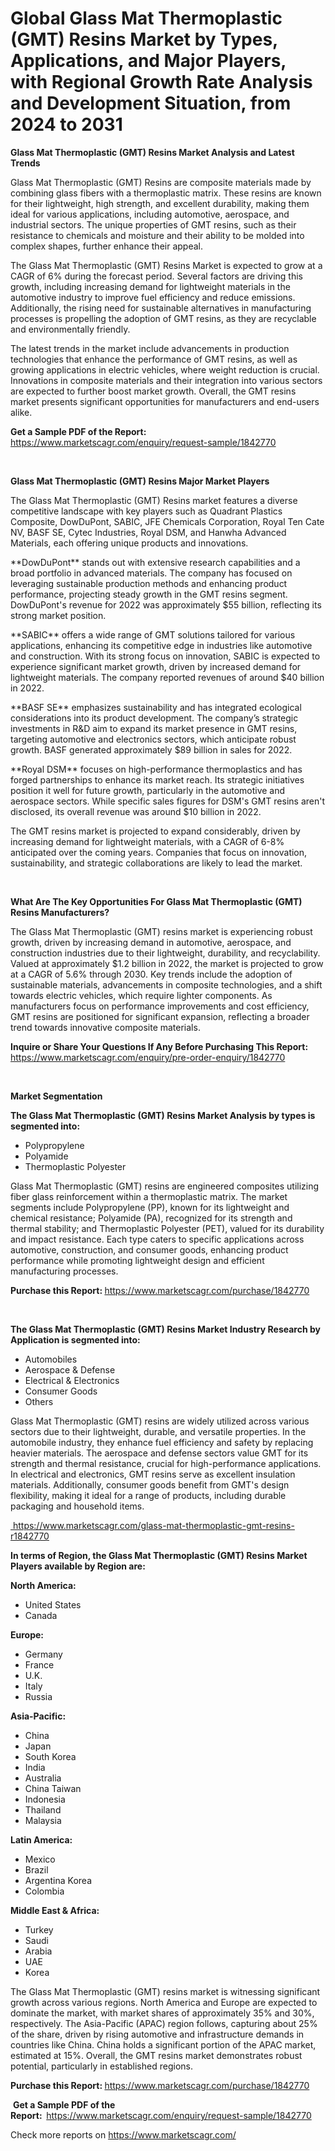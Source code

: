 <p><h1>Global Glass Mat Thermoplastic (GMT) Resins Market by Types, Applications, and Major Players, with Regional Growth Rate Analysis and Development Situation, from 2024 to 2031</h1></p><p><strong>Glass Mat Thermoplastic (GMT) Resins Market Analysis and Latest Trends</strong></p>
<p><p>Glass Mat Thermoplastic (GMT) Resins are composite materials made by combining glass fibers with a thermoplastic matrix. These resins are known for their lightweight, high strength, and excellent durability, making them ideal for various applications, including automotive, aerospace, and industrial sectors. The unique properties of GMT resins, such as their resistance to chemicals and moisture and their ability to be molded into complex shapes, further enhance their appeal.</p><p>The Glass Mat Thermoplastic (GMT) Resins Market is expected to grow at a CAGR of 6% during the forecast period. Several factors are driving this growth, including increasing demand for lightweight materials in the automotive industry to improve fuel efficiency and reduce emissions. Additionally, the rising need for sustainable alternatives in manufacturing processes is propelling the adoption of GMT resins, as they are recyclable and environmentally friendly.</p><p>The latest trends in the market include advancements in production technologies that enhance the performance of GMT resins, as well as growing applications in electric vehicles, where weight reduction is crucial. Innovations in composite materials and their integration into various sectors are expected to further boost market growth. Overall, the GMT resins market presents significant opportunities for manufacturers and end-users alike.</p></p>
<p><strong>Get a Sample PDF of the Report:&nbsp;</strong> <a href="https://www.marketscagr.com/enquiry/request-sample/1842770?utm_campaign=1911&utm_medium=2&utm_source=Github&utm_content=ia&utm_term=01012025&utm_id=glass-mat-thermoplastic-gmt-resins">https://www.marketscagr.com/enquiry/request-sample/1842770</a></p>
<p>&nbsp;</p>
<p><strong>Glass Mat Thermoplastic (GMT) Resins Major Market Players</strong></p>
<p><p>The Glass Mat Thermoplastic (GMT) Resins market features a diverse competitive landscape with key players such as Quadrant Plastics Composite, DowDuPont, SABIC, JFE Chemicals Corporation, Royal Ten Cate NV, BASF SE, Cytec Industries, Royal DSM, and Hanwha Advanced Materials, each offering unique products and innovations.</p><p>**DowDuPont** stands out with extensive research capabilities and a broad portfolio in advanced materials. The company has focused on leveraging sustainable production methods and enhancing product performance, projecting steady growth in the GMT resins segment. DowDuPont's revenue for 2022 was approximately $55 billion, reflecting its strong market position.</p><p>**SABIC** offers a wide range of GMT solutions tailored for various applications, enhancing its competitive edge in industries like automotive and construction. With its strong focus on innovation, SABIC is expected to experience significant market growth, driven by increased demand for lightweight materials. The company reported revenues of around $40 billion in 2022.</p><p>**BASF SE** emphasizes sustainability and has integrated ecological considerations into its product development. The company’s strategic investments in R&D aim to expand its market presence in GMT resins, targeting automotive and electronics sectors, which anticipate robust growth. BASF generated approximately $89 billion in sales for 2022.</p><p>**Royal DSM** focuses on high-performance thermoplastics and has forged partnerships to enhance its market reach. Its strategic initiatives position it well for future growth, particularly in the automotive and aerospace sectors. While specific sales figures for DSM's GMT resins aren't disclosed, its overall revenue was around $10 billion in 2022.</p><p>The GMT resins market is projected to expand considerably, driven by increasing demand for lightweight materials, with a CAGR of 6-8% anticipated over the coming years. Companies that focus on innovation, sustainability, and strategic collaborations are likely to lead the market.</p></p>
<p>&nbsp;</p>
<p><strong>What Are The Key Opportunities For Glass Mat Thermoplastic (GMT) Resins Manufacturers?</strong></p>
<p><p>The Glass Mat Thermoplastic (GMT) resins market is experiencing robust growth, driven by increasing demand in automotive, aerospace, and construction industries due to their lightweight, durability, and recyclability. Valued at approximately $1.2 billion in 2022, the market is projected to grow at a CAGR of 5.6% through 2030. Key trends include the adoption of sustainable materials, advancements in composite technologies, and a shift towards electric vehicles, which require lighter components. As manufacturers focus on performance improvements and cost efficiency, GMT resins are positioned for significant expansion, reflecting a broader trend towards innovative composite materials.</p></p>
<p><strong>Inquire or Share Your Questions If Any Before Purchasing This Report:</strong> <a href="https://www.marketscagr.com/enquiry/pre-order-enquiry/1842770?utm_campaign=1911&utm_medium=2&utm_source=Github&utm_content=ia&utm_term=01012025&utm_id=glass-mat-thermoplastic-gmt-resins">https://www.marketscagr.com/enquiry/pre-order-enquiry/1842770</a></p>
<p>&nbsp;</p>
<p><strong>Market Segmentation</strong></p>
<p><strong>The Glass Mat Thermoplastic (GMT) Resins Market Analysis by types is segmented into:</strong></p>
<p><ul><li>Polypropylene</li><li>Polyamide</li><li>Thermoplastic Polyester</li></ul></p>
<p><p>Glass Mat Thermoplastic (GMT) resins are engineered composites utilizing fiber glass reinforcement within a thermoplastic matrix. The market segments include Polypropylene (PP), known for its lightweight and chemical resistance; Polyamide (PA), recognized for its strength and thermal stability; and Thermoplastic Polyester (PET), valued for its durability and impact resistance. Each type caters to specific applications across automotive, construction, and consumer goods, enhancing product performance while promoting lightweight design and efficient manufacturing processes.</p></p>
<p><strong>Purchase this Report:&nbsp;</strong><a href="https://www.marketscagr.com/purchase/1842770?utm_campaign=1911&utm_medium=2&utm_source=Github&utm_content=ia&utm_term=01012025&utm_id=glass-mat-thermoplastic-gmt-resins">https://www.marketscagr.com/purchase/1842770</a></p>
<p>&nbsp;</p>
<p><strong>The Glass Mat Thermoplastic (GMT) Resins Market Industry Research by Application is segmented into:</strong></p>
<p><ul><li>Automobiles</li><li>Aerospace & Defense</li><li>Electrical & Electronics</li><li>Consumer Goods</li><li>Others</li></ul></p>
<p><p>Glass Mat Thermoplastic (GMT) resins are widely utilized across various sectors due to their lightweight, durable, and versatile properties. In the automobile industry, they enhance fuel efficiency and safety by replacing heavier materials. The aerospace and defense sectors value GMT for its strength and thermal resistance, crucial for high-performance applications. In electrical and electronics, GMT resins serve as excellent insulation materials. Additionally, consumer goods benefit from GMT's design flexibility, making it ideal for a range of products, including durable packaging and household items.</p></p>
<p><a href="https://www.marketscagr.com/glass-mat-thermoplastic-gmt-resins-r1842770?utm_campaign=1911&utm_medium=2&utm_source=Github&utm_content=ia&utm_term=01012025&utm_id=glass-mat-thermoplastic-gmt-resins">&nbsp;https://www.marketscagr.com/glass-mat-thermoplastic-gmt-resins-r1842770</a></p>
<p><strong>In terms of Region, the Glass Mat Thermoplastic (GMT) Resins Market Players available by Region are:</strong></p>
<p>
    <p> <strong> North America: </strong>
        <ul>
            <li>United States</li>
            <li>Canada</li>
        </ul>
        </p> 
    <p> <strong> Europe: </strong>
        <ul>
            <li>Germany</li>
            <li>France</li>
            <li>U.K.</li>
            <li>Italy</li>
            <li>Russia</li>
        </ul>
        </p> 
    <p> <strong> Asia-Pacific: </strong>
        <ul>
            <li>China</li>
            <li>Japan</li>
            <li>South Korea</li>
            <li>India</li>
            <li>Australia</li>
            <li>China Taiwan</li>
            <li>Indonesia</li>
            <li>Thailand</li>
            <li>Malaysia</li>
        </ul>
        </p> 
    <p> <strong> Latin America: </strong>
        <ul>
            <li>Mexico</li>
            <li>Brazil</li>
            <li>Argentina Korea</li>
            <li>Colombia</li>
        </ul>
        </p> 
    <p> <strong> Middle East & Africa: </strong>
        <ul>
            <li>Turkey</li>
            <li>Saudi</li>
            <li>Arabia</li>
            <li>UAE</li>
            <li>Korea</li>
        </ul>
    </p>
    </p>
<p><p>The Glass Mat Thermoplastic (GMT) resins market is witnessing significant growth across various regions. North America and Europe are expected to dominate the market, with market shares of approximately 35% and 30%, respectively. The Asia-Pacific (APAC) region follows, capturing about 25% of the share, driven by rising automotive and infrastructure demands in countries like China. China holds a significant portion of the APAC market, estimated at 15%. Overall, the GMT resins market demonstrates robust potential, particularly in established regions.</p></p>
<p><strong>Purchase this Report: </strong><a href="https://www.marketscagr.com/purchase/1842770?utm_campaign=1911&utm_medium=2&utm_source=Github&utm_content=ia&utm_term=01012025&utm_id=glass-mat-thermoplastic-gmt-resins">https://www.marketscagr.com/purchase/1842770</a></p>
<p>&nbsp;<strong>Get a Sample PDF of the Report:&nbsp;&nbsp;</strong><a href="https://www.marketscagr.com/enquiry/request-sample/1842770?utm_campaign=1911&utm_medium=2&utm_source=Github&utm_content=ia&utm_term=01012025&utm_id=glass-mat-thermoplastic-gmt-resins">https://www.marketscagr.com/enquiry/request-sample/1842770</a></p>
<p><strong></strong></p>
<p>Check more reports on <a href="https://www.marketscagr.com/?utm_campaign=1911&utm_medium=2&utm_source=Github&utm_content=ia&utm_term=01012025&utm_id=glass-mat-thermoplastic-gmt-resins">https://www.marketscagr.com/</a></p>